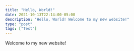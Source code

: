 ```yaml
---
title: "Hello, World!"
date: 2021-10-13T22:14:00-05:00
description: "Hello, World! Welcome to my new website!"
type: "post"
tags: ["Test"]
---
```



Welcome to my new website!
